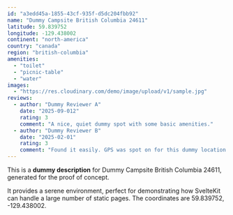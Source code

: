 ```yaml
---
id: "a3edd45a-1855-43cf-935f-d5dc204fbb92"
name: "Dummy Campsite British Columbia 24611"
latitude: 59.839752
longitude: -129.438002
continent: "north-america"
country: "canada"
region: "british-columbia"
amenities:
  - "toilet"
  - "picnic-table"
  - "water"
images:
  - "https://res.cloudinary.com/demo/image/upload/v1/sample.jpg"
reviews:
  - author: "Dummy Reviewer A"
    date: "2025-09-012"
    rating: 3
    comment: "A nice, quiet dummy spot with some basic amenities."
  - author: "Dummy Reviewer B"
    date: "2025-02-01"
    rating: 3
    comment: "Found it easily. GPS was spot on for this dummy location."
---
```


This is a **dummy description** for Dummy Campsite British Columbia 24611, generated for the proof of concept.

It provides a serene environment, perfect for demonstrating how SvelteKit can handle a large number of static pages. The coordinates are 59.839752, -129.438002.
